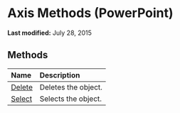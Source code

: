 
# Axis Methods (PowerPoint)

 **Last modified:** July 28, 2015


## Methods



|**Name**|**Description**|
|:-----|:-----|
| [Delete](be589a1e-0484-dffc-f514-fc93c377f9c2.md)|Deletes the object.|
| [Select](1bc059fa-f8b5-f3be-64e2-462dc9cee175.md)|Selects the object.|
